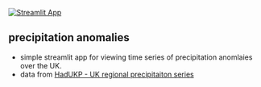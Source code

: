 [![Streamlit App](https://static.streamlit.io/badges/streamlit_badge_black_white.svg)](https://uk-precip-zscores.streamlit.app)

## precipitation anomalies


- simple streamlit app for viewing time series of precipitation anomlaies over the UK.
- data from [HadUKP - UK regional precipitaiton series](https://www.metoffice.gov.uk/hadobs/hadukp/)
